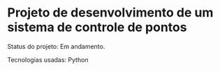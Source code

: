 # Projeto de desenvolvimento de um sistema de controle de pontos

Status do projeto: Em andamento.

Tecnologias usadas: Python
